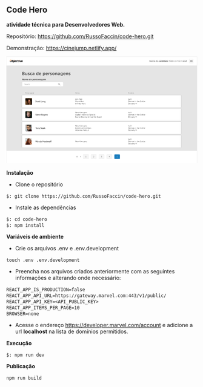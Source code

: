 ## Code Hero

**atividade técnica para Desenvolvedores Web.**

Repositório:
https://github.com/RussoFaccin/code-hero.git

Demonstração:
https://cinejump.netlify.app/

![Cinejump!](/docs/images/code-hero.png)

**Instalação**

- Clone o repositório

```
$: git clone https://github.com/RussoFaccin/code-hero.git
```

- Instale as dependências

```
$: cd code-hero
$: npm install
```

**Variáveis de ambiente**

- Crie os arquivos .env e .env.development

```
touch .env .env.development
```

- Preencha nos arquivos criados anteriormente com as seguintes informações e alterando onde necessário:

```
REACT_APP_IS_PRODUCTION=false
REACT_APP_API_URL=https://gateway.marvel.com:443/v1/public/
REACT_APP_API_KEY=<API_PUBLIC_KEY>
REACT_APP_ITEMS_PER_PAGE=10
BROWSER=none
```

- Acesse o endereço https://developer.marvel.com/account e adicione a url **localhost** na lista de domínios permitidos.

**Execução**

```
$: npm run dev
```

**Publicação**

```
npm run build
```
